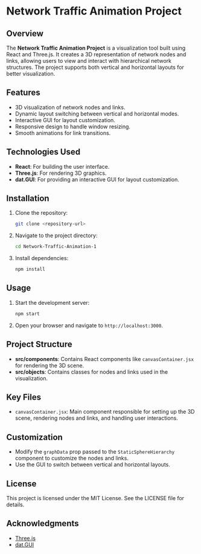 # Network Traffic Animation Project

## Overview

The **Network Traffic Animation Project** is a visualization tool built using React and Three.js. It creates a 3D representation of network nodes and links, allowing users to view and interact with hierarchical network structures. The project supports both vertical and horizontal layouts for better visualization.

## Features

- 3D visualization of network nodes and links.
- Dynamic layout switching between vertical and horizontal modes.
- Interactive GUI for layout customization.
- Responsive design to handle window resizing.
- Smooth animations for link transitions.

## Technologies Used

- **React**: For building the user interface.
- **Three.js**: For rendering 3D graphics.
- **dat.GUI**: For providing an interactive GUI for layout customization.

## Installation

1. Clone the repository:
   ```bash
   git clone <repository-url>
   ```
2. Navigate to the project directory:
   ```bash
   cd Network-Traffic-Animation-1
   ```
3. Install dependencies:
   ```bash
   npm install
   ```

## Usage

1. Start the development server:
   ```bash
   npm start
   ```
2. Open your browser and navigate to `http://localhost:3000`.

## Project Structure

- **src/components**: Contains React components like `canvasContainer.jsx` for rendering the 3D scene.
- **src/objects**: Contains classes for nodes and links used in the visualization.

## Key Files

- `canvasContainer.jsx`: Main component responsible for setting up the 3D scene, rendering nodes and links, and handling user interactions.

## Customization

- Modify the `graphData` prop passed to the `StaticSphereHierarchy` component to customize the nodes and links.
- Use the GUI to switch between vertical and horizontal layouts.

## License

This project is licensed under the MIT License. See the LICENSE file for details.

## Acknowledgments

- [Three.js](https://threejs.org/)
- [dat.GUI](https://github.com/dataarts/dat.gui)